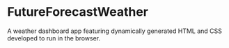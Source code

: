 # FutureForecastWeather
A weather dashboard app featuring dynamically generated HTML and CSS developed to run in the browser.
